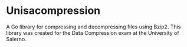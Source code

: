 # Unisacompression 
A Go library for compressing and decompressing files using Bzip2. This library was created for the Data Compression exam at the University of Salerno.
